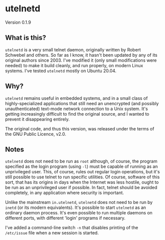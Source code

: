 # utelnetd

Version 0.1.9

## What is this?

`utelnetd` is a very small telnet daemon, originally written by
Robert Schwebel and others. So far as I know, it hasn't been updated
by any of its original authors since 2003. I've modified it
(only small modifications were needed) to make it build cleanly,
and run properly, on modern Linux systems.
I've tested `utelnetd` mostly on Ubuntu 20.04.

## Why?

`utelnetd` remains useful in embedded systems, and in a small class of
highly-specialized applications that still need an unencrypted (and possibly
unauthenticated) text-mode network connection to a Unix system.
It's getting increasingly difficult to find the original source, and
I wanted to prevent it disappearing entirely.

The original code, and thus this version, was released under the terms of the
GNU Public Licence, v2.0.

## Notes

`utelnetd` does not need to be run as `root` although, of course, the
program specified as the login program (using `-l`) must be capable of
running as an unprivileged user. This, of course, rules out regular
login operations, but it's still possible to use telnet to run
specific utilities. Of course, software of this sort, that has its
origins in days when the Internet was less hostile, ought to be run
as an unprivileged user if possible. In fact, telnet should be avoided
completely, in any application where security is important.

Unlike the mainstream `in.utelnetd`, `utelnetd` does not need to be
run by `inetd` (or its modern equivalents). It's possible to start
`utelnetd` as an ordinary daemon process. It's even possible to run
multiple daemons on different ports, with different 'login'
programs if necessary.

I've added a command-line switch `-n` that disables printing of the
`/etc/issue` file when a new session is started.


